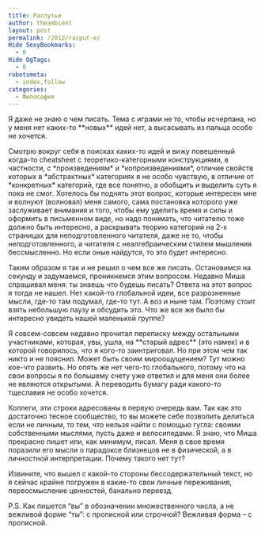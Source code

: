 ```yaml
---
title: Распутье
author: theambient
layout: post
permalink: /2012/rasput-e/
Hide SexyBookmarks:
  - 0
Hide OgTags:
  - 0
robotsmeta:
  - index,follow
categories:
  - Философия
---
```

Я даже не знаю о чем писать. Тема с играми не то, чтобы исчерпана, но у меня нет каких-то \*\*новых\*\* идей нет, а высасывать из пальца особо не хочется.

Смотрю вокруг себя в поисках каких-то идей и вижу повешенный когда-то cheatsheet c теоретико-категорными конструкциями, в частности, с \*произведениям\* и \*копроизведениями\*, отличие свойств которых в \*абстрактных\* категориях я не особо чувствую, в отличие от \*конкретных\* категорий, где все понятно, а обобщить и выделить суть я пока не смог. Хотелось бы поднять этот вопрос, которые интересен мне и волнуют (волновал) меня самого, сама постановка которого уже заслуживает внимания и того, чтобы ему уделить время и силы и оформить в письменном виде, но надо понимать, что читателю тоже должно быть интересно, а раскрывать теорию категорий на 2-х страницах для неподготовленного читателя, даже не то, чтобы неподготовленного, а читателя с неалгебраическим стилем мышления бессмысленно. Но если оные найдутся, то это будет интересно.

Таким образом я так и не решил о чем все же писать. Остановимся на секунду и задумаемся, проникнемся этим вопросом. Недавно Миша спрашивал меня: ты знаешь что будешь писать? Ответа на этот вопрос я тогда не нашел. Нет какой-то глобальной идеи, все разрозненные мысли, где-то там подумал, где-то тут. А воз и ныне там. Поэтому стоит взять небольшую паузу и обсудить это. Что же все же было бы интересно увидеть нашей маленькой группе?

Я совсем-совсем недавно прочитал переписку между остальными участниками, которая, увы, ушла, на \*\*старый адрес\*\* (это намек) и в которой говорилось, что я кого-то заинтриговал. Но при этом чем так никто и не пояснил. Может быть своим мироощущением? Тут можно кое-что развить. Но опять же нет чего-то глобального, потому что на свои вопросы я по большему счету уже ответил и для меня они более не являются открытыми. А переводить бумагу ради какого-то тщеславия не особо хочется.

Коллеги, эти строки адресованы в первую очередь вам. Так как это достаточно тесное сообщество, то вы можете себе позволить делиться если не личным, то тем, что нельзя найти с помощью гугла: своими собственными мыслями, пусть даже и велосипедами. Я знаю, что Миша прекрасно пишет или, как минимум, писал. Меня в свое время поразили его мысли о парадоксе близнецов не в физической, а в личностной интерпретации. Почему такого нет тут?

Извините, что вышел с какой-то стороны бессодержательный текст, но я сейчас крайне погружен в какие-то свои личные переживания, переосмысление ценностей, банально переезд.

P.S. Как пишется &#8220;вы&#8221; в обозначении множественного числа, а не вежливой форме &#8220;ты&#8221;: с прописной или строчной? Вежливая форма &#8211; с прописной.